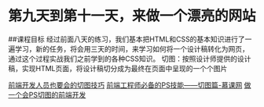 # 第九天到第十一天，来做一个漂亮的网站
##课程目标
经过前面八天的练习，我们基本把HTML和CSS的基本知识进行了一遍学习，新的任务，将会用三天的时间，来学习如何将一个设计稿转化为网页，
通过这个过程实战我们之前学到的各种CSS知识。
切图：按照设计师提供的设计稿，实现HTML页面，将设计稿切分成为最终在页面中呈现的一个个图片


[前端开发人员也要会的切图技巧](https://blog.csdn.net/xiaoermingn/article/details/53239914)
[前端工程师必备的PS技能——切图篇-慕课网](https://www.imooc.com/learn/506)
[做一个会PS切图的前端开发](https://www.cnblogs.com/w-wanglei/p/5598336.html)
